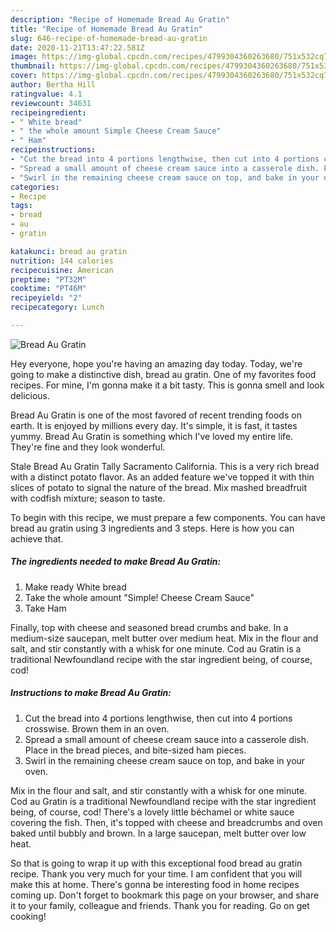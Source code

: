 ```yaml
---
description: "Recipe of Homemade Bread Au Gratin"
title: "Recipe of Homemade Bread Au Gratin"
slug: 646-recipe-of-homemade-bread-au-gratin
date: 2020-11-21T13:47:22.581Z
image: https://img-global.cpcdn.com/recipes/4799304360263680/751x532cq70/bread-au-gratin-recipe-main-photo.jpg
thumbnail: https://img-global.cpcdn.com/recipes/4799304360263680/751x532cq70/bread-au-gratin-recipe-main-photo.jpg
cover: https://img-global.cpcdn.com/recipes/4799304360263680/751x532cq70/bread-au-gratin-recipe-main-photo.jpg
author: Bertha Hill
ratingvalue: 4.1
reviewcount: 34631
recipeingredient:
- " White bread"
- " the whole amount Simple Cheese Cream Sauce"
- " Ham"
recipeinstructions:
- "Cut the bread into 4 portions lengthwise, then cut into 4 portions crosswise. Brown them in an oven."
- "Spread a small amount of cheese cream sauce into a casserole dish. Place in the bread pieces, and bite-sized ham pieces."
- "Swirl in the remaining cheese cream sauce on top, and bake in your oven."
categories:
- Recipe
tags:
- bread
- au
- gratin

katakunci: bread au gratin 
nutrition: 144 calories
recipecuisine: American
preptime: "PT32M"
cooktime: "PT46M"
recipeyield: "2"
recipecategory: Lunch

---
```



![Bread Au Gratin](https://img-global.cpcdn.com/recipes/4799304360263680/751x532cq70/bread-au-gratin-recipe-main-photo.jpg)

Hey everyone, hope you're having an amazing day today. Today, we're going to make a distinctive dish, bread au gratin. One of my favorites food recipes. For mine, I'm gonna make it a bit tasty. This is gonna smell and look delicious.

Bread Au Gratin is one of the most favored of recent trending foods on earth. It is enjoyed by millions every day. It's simple, it is fast, it tastes yummy. Bread Au Gratin is something which I've loved my entire life. They're fine and they look wonderful.

Stale Bread Au Gratin Tally Sacramento California. This is a very rich bread with a distinct potato flavor. As an added feature we&#39;ve topped it with thin slices of potato to signal the nature of the bread. Mix mashed breadfruit with codfish mixture; season to taste.


To begin with this recipe, we must prepare a few components. You can have bread au gratin using 3 ingredients and 3 steps. Here is how you can achieve that.

<!--inarticleads1-->

##### The ingredients needed to make Bread Au Gratin:

1. Make ready  White bread
1. Take  the whole amount &#34;Simple! Cheese Cream Sauce&#34;
1. Take  Ham


Finally, top with cheese and seasoned bread crumbs and bake. In a medium-size saucepan, melt butter over medium heat. Mix in the flour and salt, and stir constantly with a whisk for one minute. Cod au Gratin is a traditional Newfoundland recipe with the star ingredient being, of course, cod! 

<!--inarticleads2-->

##### Instructions to make Bread Au Gratin:

1. Cut the bread into 4 portions lengthwise, then cut into 4 portions crosswise. Brown them in an oven.
1. Spread a small amount of cheese cream sauce into a casserole dish. Place in the bread pieces, and bite-sized ham pieces.
1. Swirl in the remaining cheese cream sauce on top, and bake in your oven.


Mix in the flour and salt, and stir constantly with a whisk for one minute. Cod au Gratin is a traditional Newfoundland recipe with the star ingredient being, of course, cod! There&#39;s a lovely little béchamel or white sauce covering the fish. Then, it&#39;s topped with cheese and breadcrumbs and oven baked until bubbly and brown. In a large saucepan, melt butter over low heat. 

So that is going to wrap it up with this exceptional food bread au gratin recipe. Thank you very much for your time. I am confident that you will make this at home. There's gonna be interesting food in home recipes coming up. Don't forget to bookmark this page on your browser, and share it to your family, colleague and friends. Thank you for reading. Go on get cooking!
